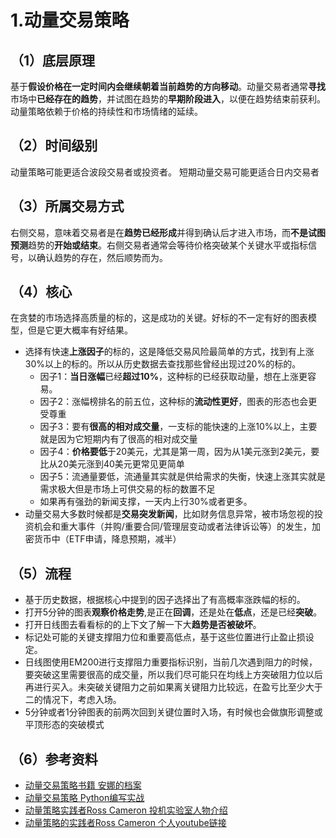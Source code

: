 # 1.动量交易策略
## （1）底层原理
基于**假设价格在一定时间内会继续朝着当前趋势的方向移动**。动量交易者通常**寻找**市场中**已经存在的趋势**，并试图在趋势的**早期阶段进入**，以便在趋势结束前获利。动量策略依赖于价格的持续性和市场情绪的延续。
## （2）时间级别
动量策略可能更适合波段交易者或投资者。
短期动量交易可能更适合日内交易者
## （3）所属交易方式
右侧交易，意味着交易者是在**趋势已经形成**并得到确认后才进入市场，而**不是试图预测**趋势的**开始或结束**。右侧交易者通常会等待价格突破某个关键水平或指标信号，以确认趋势的存在，然后顺势而为。
## （4）核心
在贪婪的市场选择高质量的标的，这是成功的关键。好标的不一定有好的图表模型，但是它更大概率有好结果。
- 选择有快速**上涨因子**的标的，这是降低交易风险最简单的方式，找到有上涨30%以上的标的。所以从历史数据去查找那些曾经出现过20%的标的。
  - 因子1：**当日涨幅**已经**超过10%**，这种标的已经获取动量，想在上涨更容易。
  - 因子2：涨幅榜排名的前五位，这种标的**流动性更好**，图表的形态也会更受尊重
  - 因子3：要有**很高的相对成交量**，一支标的能快速的上涨10%以上，主要就是因为它短期内有了很高的相对成交量
  - 因子4：**价格要低**于20美元，尤其是第一周，因为从1美元涨到2美元，要比从20美元涨到40美元更常见更简单
  - 因子5：流通量要低，流通量其实就是供给需求的失衡，快速上涨其实就是需求极大但是市场上可供交易的标的数置不足
  - 如果再有强劲的新闻支撑，一天内上行30%或者更多。
- 动量交易大多数时候都是**交易突发新闻**，比如财务信息异常，被市场忽视的投资机会和重大事件（并购/重要合同/管理层变动或者法律诉讼等）的发生，加密货币中（ETF申请，降息预期，减半）
## （5）流程
- 基于历史数据，根据核心中提到的因子选择出了有高概率涨跌幅的标的。
- 打开5分钟的图表**观察价格走势**,是正在**回调**，还是处在**低点**，还是已经**突破**。
- 打开日线图去看看标的的上下文了解一下大**趋势是否被破坏**。
- 标记处可能的关键支撑阻力位和重要高低点，基于这些位置进行止盈止损设定。
- 日线图使用EM200进行支撑阻力重要指标识别，当前几次遇到阻力的时候，要突破这里需要很高的成交量，所以我们尽可能只在均线上方突破阻力位以后再进行买入。未突破关键阻力之前如果离关键阻力比较远，在盈亏比至少大于二的情况下，考虑入场。
- 5分钟或者1分钟图表的前两次回到关键位置时入场，有时候也会做旗形调整或平顶形态的突破模式
## （6）参考资料
- [动量交易策略书籍 安娜的档案](https://zh.annas-archive.org/search?index=&page=1&q=%E5%8A%A8%E9%87%8F%E7%AD%96%E7%95%A5%EF%BC%9A%E5%88%A9%E7%94%A8Python%E6%9E%84%E5%BB%BA%E5%85%B3%E9%94%AE%E4%BA%A4%E6%98%93%E6%A8%A1%E5%9E%8B&sort=)
- [动量交易策略 Python编写实战](https://blog.csdn.net/weixin_48964486/article/details/116188017)
- [动量策略实践者Ross Cameron 投机实验室人物介绍](https://www.youtube.com/watch?v=GeftqSIZnqQ)
- [动量策略的实践者Ross Cameron 个人youtube链接](https://www.youtube.com/@DaytradeWarrior/playlists)